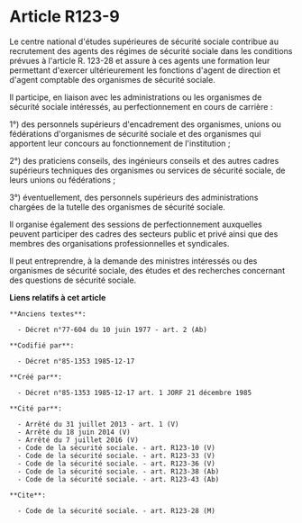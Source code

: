 # Article R123-9

Le centre national d'études supérieures de sécurité sociale contribue   au recrutement des agents des régimes de sécurité
sociale dans les conditions prévues à l'article R. 123-28 et assure à ces agents une formation leur permettant d'exercer
ultérieurement les fonctions d'agent de direction et d'agent comptable des organismes de sécurité sociale. 

Il participe, en liaison avec les administrations ou les organismes de sécurité sociale intéressés, au perfectionnement en
cours de carrière : 

1°) des personnels supérieurs d'encadrement des organismes, unions ou fédérations d'organismes de sécurité sociale et des
organismes qui apportent leur concours au fonctionnement de l'institution ; 

2°) des praticiens conseils, des ingénieurs conseils et des autres cadres supérieurs techniques des organismes ou services de
sécurité sociale, de leurs unions ou fédérations ; 

3°) éventuellement, des personnels supérieurs des administrations chargées de la tutelle des organismes de sécurité sociale. 

Il organise également des sessions de perfectionnement auxquelles peuvent participer des cadres des secteurs public et privé
ainsi que des membres des organisations professionnelles et syndicales. 

Il peut entreprendre, à la demande des ministres intéressés ou des organismes de sécurité sociale, des études et des
recherches concernant des questions de sécurité sociale.

**Liens relatifs à cet article**

	**Anciens textes**:

	  - Décret n°77-604 du 10 juin 1977 - art. 2 (Ab)

	**Codifié par**:

	  - Décret n°85-1353 1985-12-17

	**Créé par**:

	  - Décret n°85-1353 1985-12-17 art. 1 JORF 21 décembre 1985

	**Cité par**:

	  - Arrêté du 31 juillet 2013 - art. 1 (V)
	  - Arrêté du 18 juin 2014 (V)
	  - Arrêté du 7 juillet 2016 (V)
	  - Code de la sécurité sociale. - art. R123-10 (V)
	  - Code de la sécurité sociale. - art. R123-33 (V)
	  - Code de la sécurité sociale. - art. R123-36 (V)
	  - Code de la sécurité sociale. - art. R123-38 (Ab)
	  - Code de la sécurité sociale. - art. R123-43 (Ab)

	**Cite**:

	  - Code de la sécurité sociale. - art. R123-28 (M)
